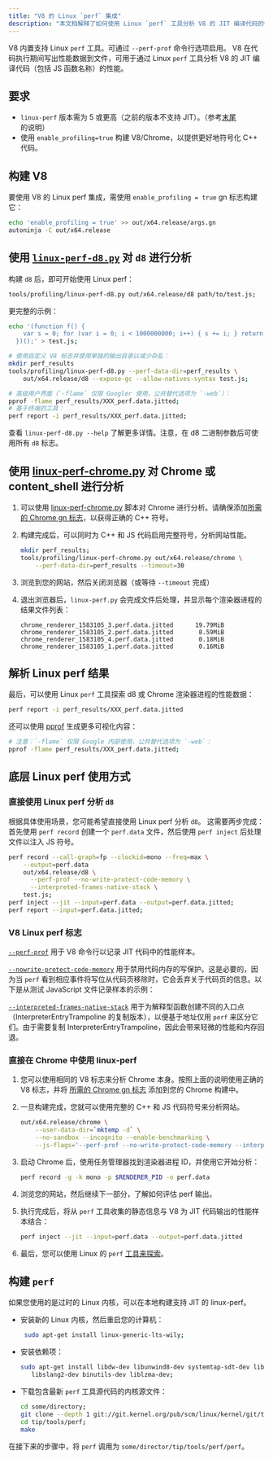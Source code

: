 ```yaml
---
title: "V8 的 Linux `perf` 集成"
description: "本文档解释了如何使用 Linux `perf` 工具分析 V8 的 JIT 编译代码的性能。"
---
```

V8 内置支持 Linux `perf` 工具。可通过 `--perf-prof` 命令行选项启用。
V8 在代码执行期间写出性能数据到文件，可用于通过 Linux `perf` 工具分析 V8 的 JIT 编译代码（包括 JS 函数名称）的性能。

## 要求

- `linux-perf` 版本需为 5 或更高（之前的版本不支持 JIT）。（参考[末尾](#build-perf)的说明）
- 使用 `enable_profiling=true` 构建 V8/Chrome，以提供更好地符号化 C++ 代码。

## 构建 V8

要使用 V8 的 Linux perf 集成，需使用 `enable_profiling = true` gn 标志构建它：

```bash
echo 'enable_profiling = true' >> out/x64.release/args.gn
autoninja -C out/x64.release
```

## 使用 [`linux-perf-d8.py`](https://source.chromium.org/search?q=linux-perf-d8.py) 对 `d8` 进行分析

构建 `d8` 后，即可开始使用 Linux perf：

```bash
tools/profiling/linux-perf-d8.py out/x64.release/d8 path/to/test.js;
```

更完整的示例：

```bash
echo '(function f() {
    var s = 0; for (var i = 0; i < 1000000000; i++) { s += i; } return s;
  })();' > test.js;

# 使用自定义 V8 标志并使用单独的输出目录以减少杂乱：
mkdir perf_results
tools/profiling/linux-perf-d8.py --perf-data-dir=perf_results \
    out/x64.release/d8 --expose-gc --allow-natives-syntax test.js;

# 高级用户界面（`-flame` 仅限 Googler 使用，公共替代选项为 `-web`）：
pprof -flame perf_results/XXX_perf.data.jitted;
# 基于终端的工具：
perf report -i perf_results/XXX_perf.data.jitted;
```

查看 `linux-perf-d8.py --help` 了解更多详情。注意，在 d8 二进制参数后可使用所有 `d8` 标志。


## 使用 [linux-perf-chrome.py](https://source.chromium.org/search?q=linux-perf-chrome.py) 对 Chrome 或 content_shell 进行分析

1. 可以使用 [linux-perf-chrome.py](https://source.chromium.org/search?q=linux-perf-chrome.py) 脚本对 Chrome 进行分析。请确保添加[所需的 Chrome gn 标志](https://chromium.googlesource.com/chromium/src/+/master/docs/profiling.md#General-checkout-setup)，以获得正确的 C++ 符号。

1. 构建完成后，可以同时为 C++ 和 JS 代码启用完整符号，分析网站性能。

    ```bash
    mkdir perf_results;
    tools/profiling/linux-perf-chrome.py out/x64.release/chrome \
        --perf-data-dir=perf_results --timeout=30
    ```

1. 浏览到您的网站，然后关闭浏览器（或等待 `--timeout` 完成）
1. 退出浏览器后，`linux-perf.py` 会完成文件后处理，并显示每个渲染器进程的结果文件列表：

   ```
   chrome_renderer_1583105_3.perf.data.jitted      19.79MiB
   chrome_renderer_1583105_2.perf.data.jitted       8.59MiB
   chrome_renderer_1583105_4.perf.data.jitted       0.18MiB
   chrome_renderer_1583105_1.perf.data.jitted       0.16MiB
   ```

## 解析 Linux perf 结果

最后，可以使用 Linux `perf` 工具探索 d8 或 Chrome 渲染器进程的性能数据：

```bash
perf report -i perf_results/XXX_perf.data.jitted
```

还可以使用 [pprof](https://github.com/google/pprof) 生成更多可视化内容：

```bash
# 注意：`-flame` 仅限 Google 内部使用，公共替代选项为 `-web`：
pprof -flame perf_results/XXX_perf.data.jitted;
```

## 底层 Linux perf 使用方式

### 直接使用 Linux perf 分析 `d8`

根据具体使用场景，您可能希望直接使用 Linux perf 分析 `d8`。
这需要两步完成：首先使用 `perf record` 创建一个 `perf.data` 文件，然后使用 `perf inject` 后处理文件以注入 JS 符号。

``` bash
perf record --call-graph=fp --clockid=mono --freq=max \
    --output=perf.data
    out/x64.release/d8 \
      --perf-prof --no-write-protect-code-memory \
      --interpreted-frames-native-stack \
    test.js;
perf inject --jit --input=perf.data --output=perf.data.jitted;
perf report --input=perf.data.jitted;
```

### V8 Linux perf 标志

[`--perf-prof`](https://source.chromium.org/search?q=FLAG_perf_prof) 用于 V8 命令行以记录 JIT 代码中的性能样本。

[`--nowrite-protect-code-memory`](https://source.chromium.org/search?q=FLAG_nowrite_protect_code_memory) 用于禁用代码内存的写保护。这是必要的，因为当 `perf` 看到相应事件将写位从代码页移除时，它会丢弃关于代码页的信息。以下是从测试 JavaScript 文件记录样本的示例：

[`--interpreted-frames-native-stack`](https://source.chromium.org/search?q=FLAG_interpreted_frames_native_stack) 用于为解释型函数创建不同的入口点（InterpreterEntryTrampoline 的复制版本），以便基于地址仅用 `perf` 来区分它们。由于需要复制 InterpreterEntryTrampoline，因此会带来轻微的性能和内存回退。


### 直接在 Chrome 中使用 linux-perf

1. 您可以使用相同的 V8 标志来分析 Chrome 本身。按照上面的说明使用正确的 V8 标志，并将 [所需的 Chrome gn 标志](https://chromium.googlesource.com/chromium/src/+/master/docs/profiling.md#General-checkout-setup) 添加到您的 Chrome 构建中。

1. 一旦构建完成，您就可以使用完整的 C++ 和 JS 代码符号来分析网站。

    ```bash
    out/x64.release/chrome \
        --user-data-dir=`mktemp -d` \
        --no-sandbox --incognito --enable-benchmarking \
        --js-flags='--perf-prof --no-write-protect-code-memory --interpreted-frames-native-stack'
    ```

1. 启动 Chrome 后，使用任务管理器找到渲染器进程 ID，并使用它开始分析：

    ```bash
    perf record -g -k mono -p $RENDERER_PID -o perf.data
    ```

1. 浏览您的网站，然后继续下一部分，了解如何评估 perf 输出。

1. 执行完成后，将从 `perf` 工具收集的静态信息与 V8 为 JIT 代码输出的性能样本结合：

   ```bash
   perf inject --jit --input=perf.data --output=perf.data.jitted
   ```

1. 最后，您可以使用 Linux 的 `perf` [工具来探索](#Explore-linux-perf-results)。

## 构建 `perf`

如果您使用的是过时的 Linux 内核，可以在本地构建支持 JIT 的 linux-perf。

- 安装新的 Linux 内核，然后重启您的计算机：

  ```bash
   sudo apt-get install linux-generic-lts-wily;
  ```

- 安装依赖项：

  ```bash
  sudo apt-get install libdw-dev libunwind8-dev systemtap-sdt-dev libaudit-dev \
     libslang2-dev binutils-dev liblzma-dev;
  ```

- 下载包含最新 `perf` 工具源代码的内核源文件：

  ```bash
  cd some/directory;
  git clone --depth 1 git://git.kernel.org/pub/scm/linux/kernel/git/tip/tip.git;
  cd tip/tools/perf;
  make
  ```

在接下来的步骤中，将 `perf` 调用为 `some/director/tip/tools/perf/perf`。
